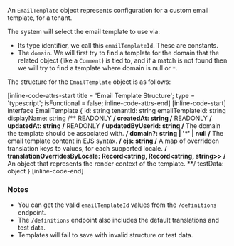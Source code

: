 An `EmailTemplate` object represents configuration for a custom email template, for a tenant.

The system will select the email template to use via:

- Its type identifier, we call this `emailTemplateId`. These are constants.
- The `domain`. We will first try to find a template for the domain that the related object (like a `Comment`) is tied to, and if a match is not found then we will try to find a template where domain is null or `*`.

The structure for the `EmailTemplate` object is as follows:

[inline-code-attrs-start title = 'Email Template Structure'; type = 'typescript'; isFunctional = false; inline-code-attrs-end]
[inline-code-start]
interface EmailTemplate {
    id: string
    tenantId: string
    emailTemplateId: string
    displayName: string
    /** READONLY **/
    createdAt: string
    /** READONLY **/
    updatedAt: string
    /** READONLY **/
    updatedByUserId: string
    /** The domain the template should be associated with. **/
    domain?: string | '*' | null
    /** The email template content in EJS syntax. **/
    ejs: string
    /** A map of overridden translation keys to values, for each supported locale. **/
    translationOverridesByLocale: Record<string, Record<string, string>>
    /** An object that represents the render context of the template. **/
    testData: object
}
[inline-code-end]

### Notes

- You can get the valid `emailTemplateId` values from the `/definitions` endpoint.
- The `/definitions` endpoint also includes the default translations and test data.
- Templates will fail to save with invalid structure or test data.
